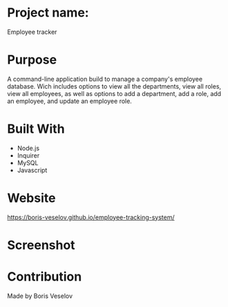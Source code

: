 # Project name: 

Employee tracker

# Purpose

A command-line application build to manage a company's employee database. Wich includes options to view all the departments, view all roles, view all employees, as well as options to add a department, add a role, add an employee, and update an employee role.

# Built With

* Node.js
* Inquirer
* MySQL
* Javascript

# Website

https://boris-veselov.github.io/employee-tracking-system/

# Screenshot

# Contribution

Made by Boris Veselov

